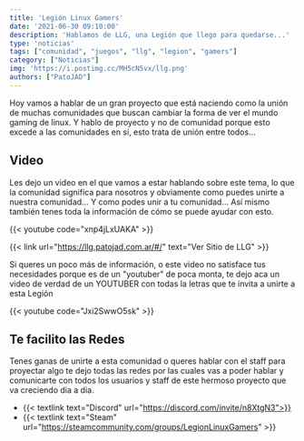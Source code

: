 ```yaml
---
title: 'Legión Linux Gamers'
date: '2021-06-30 09:10:00'
description: 'Hablamos de LLG, una Legión que llego para quedarse...'
type: 'noticias'
tags: ["comunidad", "juegos", "llg", "legion", "gamers"]
category: ["Noticias"]
img: 'https://i.postimg.cc/MH5cN5vx/llg.png'
authors: ["PatoJAD"]
---
```


Hoy vamos a hablar de un gran proyecto que está naciendo como la unión de muchas comunidades que buscan cambiar la forma de ver el mundo gaming de linux. Y hablo de proyecto y no de comunidad porque esto excede a las comunidades en sí, esto trata de unión entre todos…

## Video

Les dejo un video en el que vamos a estar hablando sobre este tema, lo que la comunidad significa para nosotros y obviamente como puedes unirte a nuestra comunidad… Y como podes unir a tu comunidad… Así mismo también tenes toda la información de cómo se puede ayudar con esto.

{{< youtube code="xnp4jLxUAKA" >}}

{{< link url="https://llg.patojad.com.ar/#/" text="Ver Sitio de LLG" >}}

Si queres un poco más de información, o este video no satisface tus necesidades porque es de un "youtuber" de poca monta, te dejo aca un video de verdad de un YOUTUBER con todas la letras que te invita a unirte a esta Legión

{{< youtube code="Jxi2SwwO5sk" >}}

## Te facilito las Redes

Tenes ganas de unirte a esta comunidad o queres hablar con el staff para proyectar algo te dejo todas las redes por las cuales vas a poder hablar y comunicarte con todos los usuarios y staff de este hermoso proyecto que va creciendo dia a dia.

* {{< textlink text="Discord" url="https://discord.com/invite/n8XtgN3">}}
* {{< textlink text="Steam" url="https://steamcommunity.com/groups/LegionLinuxGamers" >}}
